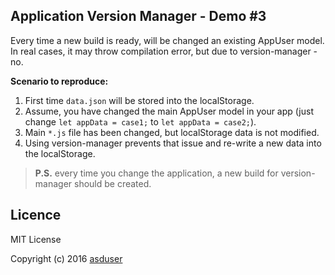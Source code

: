 ## Application Version Manager - Demo #3

Every time a new build is ready, will be changed an existing AppUser model.
In real cases, it may throw compilation error, but due to version-manager - no.<br/>

**Scenario to reproduce:**<br/>

1. First time `data.json` will be stored into the localStorage.
2. Assume, you have changed the main AppUser model in your app (just change `let appData = case1;` to `let appData = case2;`).
3. Main `*.js` file has been changed, but localStorage data is not modified.
4. Using version-manager prevents that issue and re-write a new data into the localStorage.

> **P.S.** every time you change the application, a new build for version-manager should be created.

## Licence

MIT License

Copyright (c) 2016 [asduser](https://github.com/asduser)